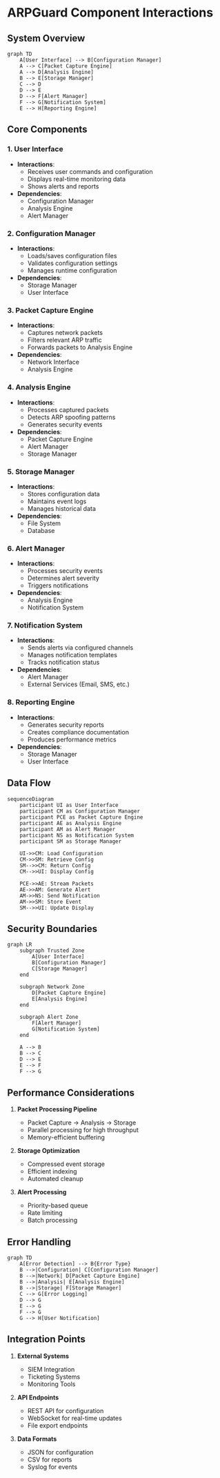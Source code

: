 # ARPGuard Component Interactions

## System Overview

```mermaid
graph TD
    A[User Interface] --> B[Configuration Manager]
    A --> C[Packet Capture Engine]
    A --> D[Analysis Engine]
    B --> E[Storage Manager]
    C --> D
    D --> E
    D --> F[Alert Manager]
    F --> G[Notification System]
    E --> H[Reporting Engine]
```

## Core Components

### 1. User Interface
- **Interactions**:
  - Receives user commands and configuration
  - Displays real-time monitoring data
  - Shows alerts and reports
- **Dependencies**:
  - Configuration Manager
  - Analysis Engine
  - Alert Manager

### 2. Configuration Manager
- **Interactions**:
  - Loads/saves configuration files
  - Validates configuration settings
  - Manages runtime configuration
- **Dependencies**:
  - Storage Manager
  - User Interface

### 3. Packet Capture Engine
- **Interactions**:
  - Captures network packets
  - Filters relevant ARP traffic
  - Forwards packets to Analysis Engine
- **Dependencies**:
  - Network Interface
  - Analysis Engine

### 4. Analysis Engine
- **Interactions**:
  - Processes captured packets
  - Detects ARP spoofing patterns
  - Generates security events
- **Dependencies**:
  - Packet Capture Engine
  - Alert Manager
  - Storage Manager

### 5. Storage Manager
- **Interactions**:
  - Stores configuration data
  - Maintains event logs
  - Manages historical data
- **Dependencies**:
  - File System
  - Database

### 6. Alert Manager
- **Interactions**:
  - Processes security events
  - Determines alert severity
  - Triggers notifications
- **Dependencies**:
  - Analysis Engine
  - Notification System

### 7. Notification System
- **Interactions**:
  - Sends alerts via configured channels
  - Manages notification templates
  - Tracks notification status
- **Dependencies**:
  - Alert Manager
  - External Services (Email, SMS, etc.)

### 8. Reporting Engine
- **Interactions**:
  - Generates security reports
  - Creates compliance documentation
  - Produces performance metrics
- **Dependencies**:
  - Storage Manager
  - User Interface

## Data Flow

```mermaid
sequenceDiagram
    participant UI as User Interface
    participant CM as Configuration Manager
    participant PCE as Packet Capture Engine
    participant AE as Analysis Engine
    participant AM as Alert Manager
    participant NS as Notification System
    participant SM as Storage Manager

    UI->>CM: Load Configuration
    CM->>SM: Retrieve Config
    SM-->>CM: Return Config
    CM-->>UI: Display Config

    PCE->>AE: Stream Packets
    AE->>AM: Generate Alert
    AM->>NS: Send Notification
    AM->>SM: Store Event
    SM-->>UI: Update Display
```

## Security Boundaries

```mermaid
graph LR
    subgraph Trusted Zone
        A[User Interface]
        B[Configuration Manager]
        C[Storage Manager]
    end
    
    subgraph Network Zone
        D[Packet Capture Engine]
        E[Analysis Engine]
    end
    
    subgraph Alert Zone
        F[Alert Manager]
        G[Notification System]
    end
    
    A --> B
    B --> C
    D --> E
    E --> F
    F --> G
```

## Performance Considerations

1. **Packet Processing Pipeline**
   - Packet Capture → Analysis → Storage
   - Parallel processing for high throughput
   - Memory-efficient buffering

2. **Storage Optimization**
   - Compressed event storage
   - Efficient indexing
   - Automated cleanup

3. **Alert Processing**
   - Priority-based queue
   - Rate limiting
   - Batch processing

## Error Handling

```mermaid
graph TD
    A[Error Detection] --> B{Error Type}
    B -->|Configuration| C[Configuration Manager]
    B -->|Network| D[Packet Capture Engine]
    B -->|Analysis| E[Analysis Engine]
    B -->|Storage| F[Storage Manager]
    C --> G[Error Logging]
    D --> G
    E --> G
    F --> G
    G --> H[User Notification]
```

## Integration Points

1. **External Systems**
   - SIEM Integration
   - Ticketing Systems
   - Monitoring Tools

2. **API Endpoints**
   - REST API for configuration
   - WebSocket for real-time updates
   - File export endpoints

3. **Data Formats**
   - JSON for configuration
   - CSV for reports
   - Syslog for events 